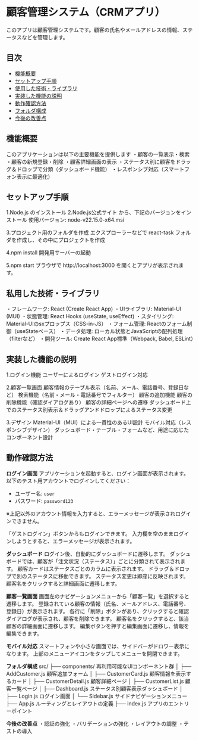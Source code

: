 # 顧客管理システム（CRMアプリ）

このアプリは顧客管理システムです。顧客の氏名やメールアドレスの情報、ステータスなどを管理します。


## 目次

- [機能概要](#機能概要)
- [セットアップ手順](#セットアップ手順)
- [使用した技術・ライブラリ](#使用した技術ライブラリ)
- [実装した機能の説明](#実装した機能の説明)
- [動作確認方法](#動作確認方法)
- [フォルダ構成](#フォルダ構成)
- [今後の改善点](#今後の改善点)


## 機能概要

このアプリケーションは以下の主要機能を提供します
・顧客の一覧表示・検索
・顧客の新規登録・削除
・顧客詳細画面の表示
・ステータス別に顧客をドラッグ＆ドロップで分類（ダッシュボード機能）
・レスポンシブ対応（スマートフォン表示に最適化）

## セットアップ手順
1.Node.js のインストール
2.Node.js公式サイト から、下記のバージョンをインストール
  使用バージョン: node-v22.15.0-x64.msi

3.プロジェクト用のフォルダを作成
  エクスプローラーなどで react-task フォルダを作成し、その中にプロジェクトを作成

4.npm install
開発用サーバーの起動

5.npm start
ブラウザで http://localhost:3000 を開くとアプリが表示されます。



## 私用した技術・ライブラリ

・フレームワーク: React (Create React App)
・UIライブラリ: Material-UI (MUI)
・状態管理: React Hooks (useState, useEffect)
・スタイリング: Material-UIのsxプロップス（CSS-in-JS）
・フォーム管理: Reactのフォーム制御（useStateベース）
・データ処理: ローカル状態とJavaScriptの配列処理（filterなど）
・開発ツール: Create React App標準（Webpack, Babel, ESLint）

## 実装した機能の説明


1.ログイン機能
ユーザーによるログイン
ゲストログイン対応

2.顧客一覧画面
顧客情報のテーブル表示（名前、メール、電話番号、登録日など）
検索機能（名前・メール・電話番号でフィルター）
顧客の追加機能
顧客の削除機能（確認ダイアログあり）
顧客の詳細ページへの遷移
ダッシュボード上でのステータス別表示＆ドラッグアンドドロップによるステータス変更

3.デザイン
Material-UI（MUI）による一貫性のあるUI設計
モバイル対応（レスポンシブデザイン）
ダッシュボード・テーブル・フォームなど、用途に応じたコンポーネント設計


## 動作確認方法

**ログイン画面**
アプリケーションを起動すると、ログイン画面が表示されます。
以下のテスト用アカウントでログインしてください：

- ユーザー名: `user`
- パスワード: `password123`

※上記以外のアカウント情報を入力すると、エラーメッセージが表示されログインできません。

「ゲストログイン」ボタンからもログインできます。
入力欄を空のままログインしようとすると、エラーメッセージが表示されます。

**ダッシュボード**
ログイン後、自動的にダッシュボードに遷移します。
ダッシュボードでは、顧客が「注文状況（ステータス）」ごとに分類されて表示されます。
顧客カードはステータスごとのカラムに表示されます。
ドラッグ＆ドロップで別のステータスに移動できます。
ステータス変更は即座に反映されます。
顧客名をクリックすると詳細画面に遷移します。

**顧客一覧画面**
画面左のナビゲーションメニューから「顧客一覧」を選択すると遷移します。
登録されている顧客の情報（氏名、メールアドレス、電話番号、登録日）が表示されます。
各行に「削除」ボタンがあり、クリックすると確認ダイアログが表示され、顧客を削除できます。
顧客名をクリックすると、該当顧客の詳細画面に遷移します。
編集ボタンを押すと編集画面に遷移し、情報を編集できます。

**モバイル対応**
スマートフォンや小さな画面では、サイドバーがドロワー表示になります。
上部のメニューアイコンをタップしてメニューを開閉できます。

**フォルダ構成**
src/
├── components/                再利用可能なUIコンポーネント群
│   ├── AddCustomer.js         顧客追加フォーム
│   ├── CustomerCard.js        顧客情報を表示するカード
│   ├── CustomerDetail.js      顧客詳細ページ
│   ├── CustomerList.js        顧客一覧ページ
│   ├── Dashboard.js           ステータス別顧客表示ダッシュボード
│   ├── Login.js               ログイン画面
│   └── Sidebar.js             サイドナビゲーションメニュー
├── App.js                     ルーティングとレイアウトの定義
├── index.js                   アプリのエントリーポイント

**今後の改善点**
・認証の強化
・バリデーションの強化
・レイアウトの調整
・テストの導入